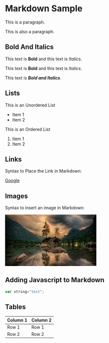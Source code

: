 
# Markdown Sample

This is a paragraph.

This is also a paragraph.

## Bold And Italics

This text is **Bold** and this text is *Italics*.

This text is __Bold__ and this text is _Italics_.

This text is **_Bold and Italics_**.

## Lists

This is an Unordered List

- Item 1
- Item 2

This is an Ordered List

1. Item 1
2. Item 2

## Links

Syntax to Place the Link in Markdown:

[Google](https://www.google.com)

## Images

Syntax to insert an image in Markdown:

![Nature Image](nature.png)

<!-- This is a comment -->


## Adding Javascript to Markdown

```Javascript
var string="test";
```

## Tables

| Column 1 | Column 2 |
| -------- | -------- |
| Row 1 | Row 1 |
| Row 2 | Row 2 |






